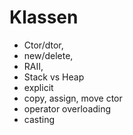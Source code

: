 Klassen
=======

* Ctor/dtor,
* new/delete,
* RAII,
* Stack vs Heap
* explicit
* copy, assign, move ctor
* operator overloading
* casting
